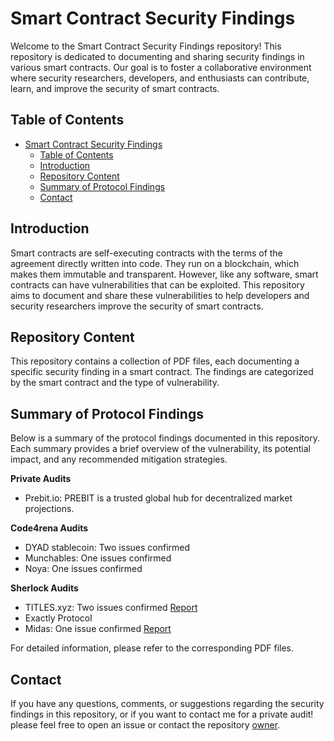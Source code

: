 # Smart Contract Security Findings

Welcome to the Smart Contract Security Findings repository! This repository is dedicated to documenting and sharing security findings in various smart contracts. Our goal is to foster a collaborative environment where security researchers, developers, and enthusiasts can contribute, learn, and improve the security of smart contracts.

## Table of Contents

- [Smart Contract Security Findings](#smart-contract-security-findings)
  - [Table of Contents](#table-of-contents)
  - [Introduction](#introduction)
  - [Repository Content](#repository-content)
  - [Summary of Protocol Findings](#summary-of-protocol-findings)
  - [Contact](#contact)

## Introduction

Smart contracts are self-executing contracts with the terms of the agreement directly written into code. They run on a blockchain, which makes them immutable and transparent. However, like any software, smart contracts can have vulnerabilities that can be exploited. This repository aims to document and share these vulnerabilities to help developers and security researchers improve the security of smart contracts.

## Repository Content

This repository contains a collection of PDF files, each documenting a specific security finding in a smart contract. The findings are categorized by the smart contract and the type of vulnerability.

## Summary of Protocol Findings

Below is a summary of the protocol findings documented in this repository. Each summary provides a brief overview of the vulnerability, its potential impact, and any recommended mitigation strategies.

**Private Audits**
- Prebit.io: PREBIT is a trusted global hub for decentralized market projections.
  
**Code4rena Audits**
- DYAD stablecoin: Two issues confirmed
- Munchables: One issues confirmed
- Noya: One issues confirmed
  
**Sherlock Audits**
- TITLES.xyz: Two issues confirmed [Report](https://audits.sherlock.xyz/contests/326/report)
- Exactly Protocol
- Midas: One issue confirmed [Report](https://audits.sherlock.xyz/contests/332/report)

For detailed information, please refer to the corresponding PDF files.

## Contact

If you have any questions, comments, or suggestions regarding the security findings in this repository, or if you want to contact me for a private audit! please feel free to open an issue or contact the repository [owner](agh1994@gmail.com).

